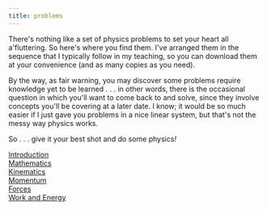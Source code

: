 ```yaml
---
title: problems
---
```

<p>
    There's nothing like a set of physics problems to set your heart all a'fluttering. So here's where you find them. I've arranged them in the sequence that I typically follow in my teaching, so you can download them at your convenience (and as many copies as you need).
</p>
<p>
    By the way, as fair warning, you may discover some problems require knowledge yet to be learned . . . in other words, there is the occasional question in which you'll want to come back to and solve, since they involve concepts you'll be covering at a later date. I know; it would be so much easier if I just gave you problems in a nice linear system, but that's not the messy way physics works.
</p>
<p>
    So . . . give it your best shot and do some physics<i>!</i>
</p>
    <a class="button icon fa-download pdf-l" href="assets/pdfs/introduction.pdf">Introduction</a>
    <br />
    <a class="button icon fa-download pdf-l" href="assets/pdfs/mathematics.pdf">Mathematics</a>
    <br />
    <a class="button icon fa-download pdf-l" href="assets/pdfs/kinematics.pdf">Kinematics</a>
    <br />
    <a class="button icon fa-download pdf-l" href="assets/pdfs/momentum.pdf">Momentum</a>
    <br />
    <a class="button icon fa-download pdf-l" href="assets/pdfs/forces.pdf">Forces</a>
    <br />
    <a class="button icon fa-download pdf-l" href="assets/pdfs/workenergy.pdf">Work and Energy</a>
</ul>